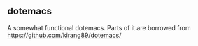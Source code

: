 ## dotemacs

A somewhat functional dotemacs. Parts of it are borrowed from https://github.com/kirang89/dotemacs/
